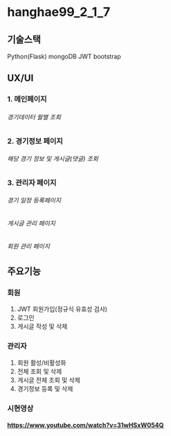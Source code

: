 # hanghae99_2_1_7

## 기술스택

Python(Flask)
mongoDB
JWT
bootstrap

## UX/UI

### 1. 메인페이지
###### 경기데이터 월별 조회

### 2. 경기정보 페이지
###### 해당 경기 정보 및 게시글(댓글) 조회

### 3. 관리자 페이지
###### 경기 일정 등록페이지
###### 게시글 관리 페이지
###### 회원 관리 페이지


## 주요기능

### 회원
1. JWT 회원가입(정규식 유효성 검사)
2. 로그인
3. 게시글 작성 및 삭제

### 관리자
1. 회원 활성/비활성화
2. 전체 조회 및 삭제
3. 게시글 전체 조회 및 삭제
4. 경기정보 등록 및 삭제

### 시현영상
#### https://www.youtube.com/watch?v=31wHSxW054Q

